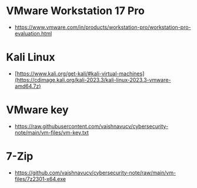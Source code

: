 
# VMware Workstation 17 Pro 
- https://www.vmware.com/in/products/workstation-pro/workstation-pro-evaluation.html
# Kali Linux
- [https://www.kali.org/get-kali/#kali-virtual-machines](https://cdimage.kali.org/kali-2023.3/kali-linux-2023.3-vmware-amd64.7z)
# VMware key
- https://raw.githubusercontent.com/vaishnavucv/cybersecurity-note/main/vm-files/vm-key.txt
# 7-Zip
- https://github.com/vaishnavucv/cybersecurity-note/raw/main/vm-files/7z2301-x64.exe
